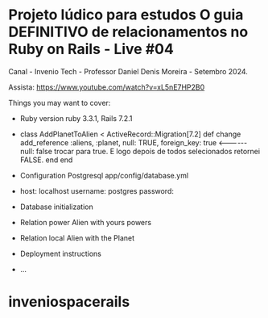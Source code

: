 # Projeto lúdico para estudos O guia DEFINITIVO de relacionamentos no Ruby on Rails - Live #04

Canal - Invenio Tech - Professor Daniel Denis Moreira - Setembro 2024.

Assista:  https://www.youtube.com/watch?v=xL5nE7HP2B0

Things you may want to cover:

* Ruby version ruby 3.3.1, Rails 7.2.1

* class AddPlanetToAlien < ActiveRecord::Migration[7.2]
  def change
    add_reference :aliens, :planet, null: TRUE, foreign_key: true   <------ null: false trocar para true. E logo depois de todos selecionados retornei FALSE.
  end
end

* Configuration Postgresql app/config/database.yml

* host: localhost username: postgres password:

* Database initialization

* Relation power Alien with yours powers

* Relation local Alien with the Planet

* Deployment instructions

* ...
# inveniospacerails
